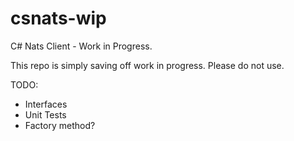 # csnats-wip
C# Nats Client - Work in Progress.

This repo is simply saving off work in progress.  Please do not use.

TODO: 
* Interfaces
* Unit Tests
* Factory method?

